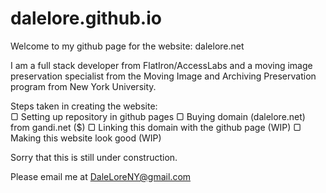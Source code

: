 # dalelore.github.io

Welcome to my github page for the website: dalelore.net

I am a full stack developer from FlatIron/AccessLabs and a moving image preservation specialist from the Moving Image and Archiving Preservation program from New York University.

Steps taken in creating the website:
<br/>▢ Setting up repository in github pages 
  ▢ Buying domain (dalelore.net) from gandi.net ($)
  ▢ Linking this domain with the github page (WIP)
  ▢ Making this website look good (WIP)
  
  Sorry that this is still under construction. 

  Please email me at DaleLoreNY@gmail.com 
